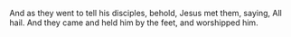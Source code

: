 And as they went to tell his disciples, behold, Jesus met them, saying, All hail. And they came and held him by the feet, and worshipped him.

